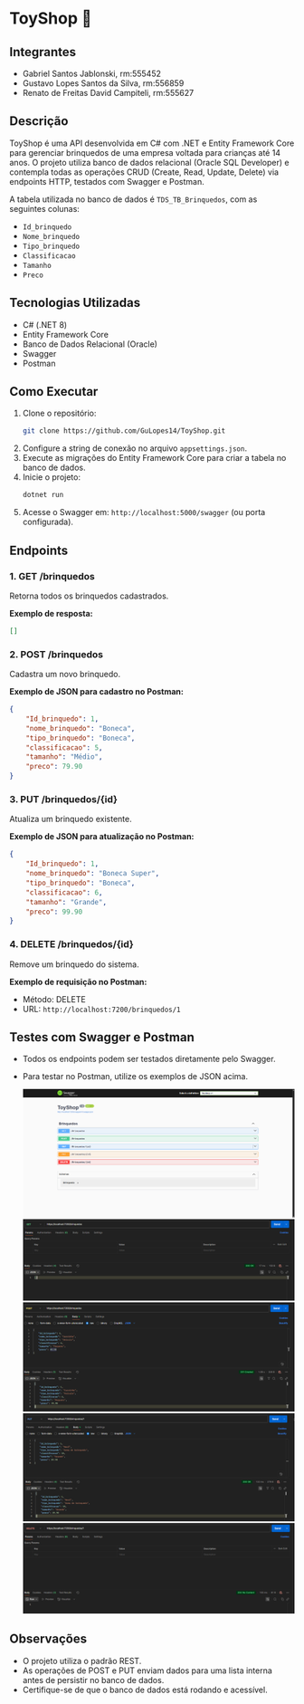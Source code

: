 # ToyShop 🧸

## Integrantes
- Gabriel Santos Jablonski, rm:555452
- Gustavo Lopes Santos da Silva, rm:556859
- Renato de Freitas David Campiteli, rm:555627

## Descrição

ToyShop é uma API desenvolvida em C# com .NET e Entity Framework Core para gerenciar brinquedos de uma empresa voltada para crianças até 14 anos. O projeto utiliza banco de dados relacional (Oracle SQL Developer) e contempla todas as operações CRUD (Create, Read, Update, Delete) via endpoints HTTP, testados com Swagger e Postman.

A tabela utilizada no banco de dados é `TDS_TB_Brinquedos`, com as seguintes colunas:
- `Id_brinquedo`
- `Nome_brinquedo`
- `Tipo_brinquedo`
- `Classificacao`
- `Tamanho`
- `Preco`

## Tecnologias Utilizadas

- C# (.NET 8)
- Entity Framework Core
- Banco de Dados Relacional (Oracle)
- Swagger
- Postman

## Como Executar

1. Clone o repositório:
	 ```bash
	 git clone https://github.com/GuLopes14/ToyShop.git
	 ```
2. Configure a string de conexão no arquivo `appsettings.json`.
3. Execute as migrações do Entity Framework Core para criar a tabela no banco de dados.
4. Inicie o projeto:
	 ```bash
	 dotnet run
	 ```
5. Acesse o Swagger em: `http://localhost:5000/swagger` (ou porta configurada).

## Endpoints

### 1. GET /brinquedos

Retorna todos os brinquedos cadastrados.

**Exemplo de resposta:**
```json
[]
```

### 2. POST /brinquedos

Cadastra um novo brinquedo.

**Exemplo de JSON para cadastro no Postman:**
```json
{
    "Id_brinquedo": 1,
	"nome_brinquedo": "Boneca",
	"tipo_brinquedo": "Boneca",
	"classificacao": 5,
	"tamanho": "Médio",
	"preco": 79.90
}
```

### 3. PUT /brinquedos/{id}

Atualiza um brinquedo existente.

**Exemplo de JSON para atualização no Postman:**
```json
{
	"Id_brinquedo": 1,
	"nome_brinquedo": "Boneca Super",
	"tipo_brinquedo": "Boneca",
	"classificacao": 6,
	"tamanho": "Grande",
	"preco": 99.90
}
```

### 4. DELETE /brinquedos/{id}

Remove um brinquedo do sistema.

**Exemplo de requisição no Postman:**
- Método: DELETE
- URL: `http://localhost:7200/brinquedos/1`

## Testes com Swagger e Postman

- Todos os endpoints podem ser testados diretamente pelo Swagger.
- Para testar no Postman, utilize os exemplos de JSON acima.

	![Exemplo Swagger](docs/swagger.png)
	![Exemplo Postman GET](docs/GET.png)
	![Exemplo Postman POST](docs/POST.png)
	![Exemplo Postman PUT](docs/PUT.png)
	![Exemplo Postman DELETE](docs/DELETE.png)

## Observações

- O projeto utiliza o padrão REST.
- As operações de POST e PUT enviam dados para uma lista interna antes de persistir no banco de dados.
- Certifique-se de que o banco de dados está rodando e acessível.
